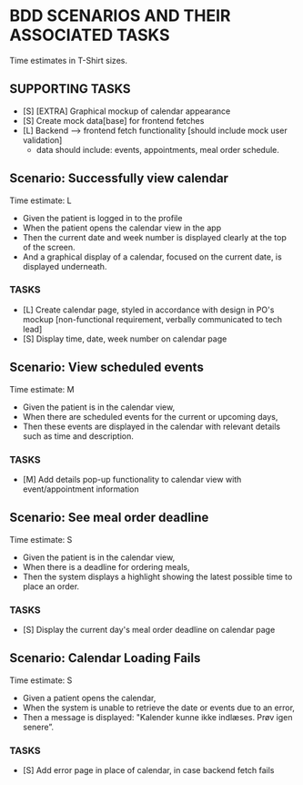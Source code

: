 # BDD SCENARIOS AND THEIR ASSOCIATED TASKS

Time estimates in T-Shirt sizes.

## SUPPORTING TASKS

  - [S] [EXTRA] Graphical mockup of calendar appearance
  - [S] Create mock data[base] for frontend fetches
  - [L] Backend --> frontend fetch functionality [should include mock user validation]
    + data should include: events, appointments, meal order schedule.

## Scenario: Successfully view calendar

Time estimate: L

 - Given the patient is logged in to the profile
 - When the patient opens the calendar view in the app
 - Then the current date and week number is displayed clearly at the top of the screen.
 - And a graphical display of a calendar, focused on the current date, is displayed underneath.

### TASKS

  - [L] Create calendar page, styled in accordance with design in PO's mockup [non-functional requirement, verbally communicated to tech lead]
  - [S] Display time, date, week number on calendar page

## Scenario: View scheduled events

Time estimate: M

 - Given the patient is in the calendar view,
 - When there are scheduled events for the current or upcoming days,
 - Then these events are displayed in the calendar with relevant details such as time and description.

### TASKS

  - [M] Add details pop-up functionality to calendar view with event/appointment information

## Scenario: See meal order deadline

Time estimate: S

 - Given the patient is in the calendar view,
 - When there is a deadline for ordering meals,
 - Then the system displays a highlight showing the latest possible time to place an order.

### TASKS

  - [S] Display the current day's meal order deadline on calendar page

## Scenario: Calendar Loading Fails

Time estimate: S

 - Given a patient opens the calendar,
 - When the system is unable to retrieve the date or events due to an error,
 - Then a message is displayed: "Kalender kunne ikke indlæses. Prøv igen senere”.

### TASKS

  - [S] Add error page in place of calendar, in case backend fetch fails

